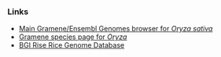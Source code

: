 ### Links

-   [Main Gramene/Ensembl Genomes browser for *Oryza
    sativa*](http://plants.ensembl.org/Oryza_sativa)
-   [Gramene species page for
    *Oryza*](http://www.gramene.org/species/oryza/)
-   [BGI Rise Rice Genome Database](http://rice.genomics.org.cn/)
